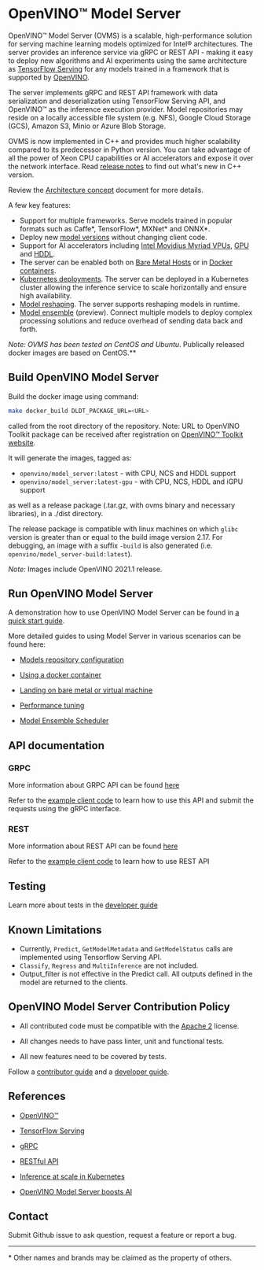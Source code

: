 # OpenVINO&trade; Model Server

OpenVINO&trade; Model Server (OVMS) is a scalable, high-performance solution for serving machine learning models optimized for Intel&reg; architectures. 
The server provides an inference service via gRPC or REST API - making it easy to deploy new algorithms and AI experiments using the same 
architecture as [TensorFlow Serving](https://github.com/tensorflow/serving) for any models trained in a framework that is supported 
by [OpenVINO](https://software.intel.com/en-us/openvino-toolkit). 

The server implements gRPC and REST API framework with data serialization and deserialization using TensorFlow Serving API,
 and OpenVINO&trade; as the inference execution provider. Model repositories may reside on a locally accessible file system (e.g. NFS),
  Google Cloud Storage (GCS), Amazon S3, Minio or Azure Blob Storage.
  
OVMS is now implemented in C++ and provides much higher scalability compared to its predecessor in Python version.
You can take advantage of all the power of Xeon CPU capabilities or AI accelerators and expose it over the network interface.
Read [release notes](https://github.com/openvinotoolkit/model_server/releases) to find out what's new in C++ version.

Review the [Architecture concept](docs/architecture.md) document for more details.

A few key features: 
- Support for multiple frameworks. Serve models trained in popular formats such as Caffe*, TensorFlow*, MXNet* and ONNX*.
- Deploy new [model versions](docs/ModelVersionPolicy.md) without changing client code.
- Support for AI accelerators including [Intel Movidius Myriad VPUs](https://docs.openvinotoolkit.org/latest/openvino_docs_IE_DG_supported_plugins_VPU.html), 
[GPU](https://docs.openvinotoolkit.org/latest/_docs_IE_DG_supported_plugins_CL_DNN.html) and [HDDL](https://docs.openvinotoolkit.org/latest/_docs_IE_DG_supported_plugins_HDDL.html). 
- The server can be enabled both on [Bare Metal Hosts](docs/host.md) or in
[Docker containers](docs/docker_container.md).
- [Kubernetes deployments](deploy). The server can be deployed in a Kubernetes cluster allowing the inference service to scale horizontally and ensure high availability.  
- [Model reshaping](docs/ShapeAndBatchSize.md). The server supports reshaping models in runtime. 
- [Model ensemble](docs/ensemble_scheduler.md) (preview). Connect multiple models to deploy complex processing solutions and reduce overhead of sending data back and forth.

**Note: OVMS has been tested on CentOS* and Ubuntu*. Publically released docker images are based on CentOS.** 

## Build OpenVINO Model Server
Build the docker image using command:
```bash
make docker_build DLDT_PACKAGE_URL=<URL>
```
called from the root directory of the repository.
Note: URL to OpenVINO Toolkit package can be received after registration on [OpenVINO™ Toolkit website](https://software.intel.com/en-us/openvino-toolkit/choose-download).

It will generate the images, tagged as:
* `openvino/model_server:latest` - with CPU, NCS and HDDL support
* `openvino/model_server:latest-gpu` - with CPU, NCS, HDDL and iGPU support

as well as a release package (.tar.gz, with ovms binary and necessary libraries), in a ./dist directory.

The release package is compatible with linux machines on which `glibc` version is greater than or equal to the build image version 2.17.
For debugging, an image with a suffix `-build` is also generated (i.e. `openvino/model_server-build:latest`).

*Note:* Images include OpenVINO 2021.1 release. <br>


## Run OpenVINO Model Server

A demonstration how to use OpenVINO Model Server can be found in [a quick start guide](docs/ovms_quickstart.md).

More detailed guides to using Model Server in various scenarios can be found here:

* [Models repository configuration](docs/models_repository.md)

* [Using a docker container](docs/docker_container.md)

* [Landing on bare metal or virtual machine](docs/host.md)

* [Performance tuning](docs/performance_tuning.md)

* [Model Ensemble Scheduler](docs/ensemble_scheduler.md)


## API documentation

### GRPC 

More information about GRPC API can be found [here](./docs/ModelServerGRPCAPI.md)

Refer to the [example client code](./docs/example_client.md) to learn how to use this API and submit the requests using the gRPC interface.

### REST

More information about REST API can be found [here](./docs/ModelServerRESTAPI.md)

Refer to the [example client code](./docs/example_client.md) to learn how to use REST API 

## Testing

Learn more about tests in the [developer guide](docs/developer_guide.md)


## Known Limitations

* Currently, `Predict`, `GetModelMetadata` and `GetModelStatus` calls are implemented using Tensorflow Serving API. 
* `Classify`, `Regress` and `MultiInference` are not included.
* Output_filter is not effective in the Predict call. All outputs defined in the model are returned to the clients. 


## OpenVINO Model Server Contribution Policy

* All contributed code must be compatible with the [Apache 2](https://www.apache.org/licenses/LICENSE-2.0) license.

* All changes needs to have pass linter, unit and functional tests.

* All new features need to be covered by tests.

Follow a [contributor guide](docs/contributing.md) and a [developer guide](docs/developer_guide.md).


## References

* [OpenVINO&trade;](https://software.intel.com/en-us/openvino-toolkit)

* [TensorFlow Serving](https://github.com/tensorflow/serving)

* [gRPC](https://grpc.io/)

* [RESTful API](https://restfulapi.net/)

* [Inference at scale in Kubernetes](https://www.intel.ai/inference-at-scale-in-kubernetes)

* [OpenVINO Model Server boosts AI](https://www.intel.ai/openvino-model-server-boosts-ai-inference-operations/)


## Contact

Submit Github issue to ask question, request a feature or report a bug.


---
\* Other names and brands may be claimed as the property of others.




